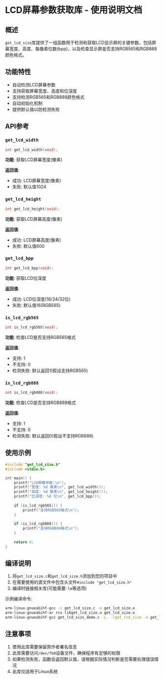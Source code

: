 # LCD屏幕参数获取库 - 使用说明文档

## 概述

`get_lcd_size`库提供了一组函数用于检测和获取LCD显示屏的关键参数，包括屏幕宽度、高度、每像素位数(bpp)，以及检查显示屏是否支持RGB565和RGB888颜色格式。

## 功能特性

- 自动检测LCD屏幕参数
- 支持获取屏幕宽度、高度和位深度
- 支持检测RGB565和RGB888颜色格式
- 自动初始化机制
- 提供默认值以防检测失败

## API参考

### `get_lcd_width`

```c
int get_lcd_width(void);
```

**功能**: 获取LCD屏幕宽度(像素)

**返回值**:
- 成功: LCD屏幕宽度(像素)
- 失败: 默认值1024

### `get_lcd_height`

```c
int get_lcd_height(void);
```

**功能**: 获取LCD屏幕高度(像素)

**返回值**:
- 成功: LCD屏幕高度(像素)
- 失败: 默认值600

### `get_lcd_bpp`

```c
int get_lcd_bpp(void);
```

**功能**: 获取LCD位深度

**返回值**:
- 成功: LCD位深度(16/24/32位)
- 失败: 默认值16(RGB565)

### `is_lcd_rgb565`

```c
int is_lcd_rgb565(void);
```

**功能**: 检查LCD是否支持RGB565格式

**返回值**:
- 支持: 1
- 不支持: 0
- 检测失败: 默认返回1(假设支持RGB565)

### `is_lcd_rgb888`

```c
int is_lcd_rgb888(void);
```

**功能**: 检查LCD是否支持RGB888格式

**返回值**:
- 支持: 1
- 不支持: 0
- 检测失败: 默认返回0(假设不支持RGB888)

## 使用示例

```c
#include "get_lcd_size.h"
#include <stdio.h>

int main() {
    printf("LCD屏幕参数:\n");
    printf("宽度: %d 像素\n", get_lcd_width());
    printf("高度: %d 像素\n", get_lcd_height());
    printf("位深度: %d 位\n", get_lcd_bpp());
    
    if (is_lcd_rgb565()) {
        printf("支持RGB565格式\n");
    }
    
    if (is_lcd_rgb888()) {
        printf("支持RGB888格式\n");
    }
    
    return 0;
}
```

## 编译说明

1. 将`get_lcd_size.c`和`get_lcd_size.h`添加到您的项目中
2. 在需要使用的源文件中包含头文件`#include "get_lcd_size.h"`
3. 编译时链接相关库(可能需要`-lm`等选项)

示例编译命令:
```bash
arm-linux-gnueabihf-gcc -c get_lcd_size.c -o get_lcd_size.o
arm-linux-gnueabihf-ar rcs libget_lcd_size.a get_lcd_size.o
arm-linux-gnueabihf-gcc get_lcd_sizs_demo.c -L. -lget_lcd_size -o get_lcd_sizs_demo
```

## 注意事项

1. 使用此库需要保留原作者署名信息
2. 此库需要访问`/dev/fb0`设备文件，确保程序有足够的权限
3. 如果检测失败，函数会返回默认值，请根据实际情况判断是否需要处理错误情况
4. 此库仅适用于Linux系统

